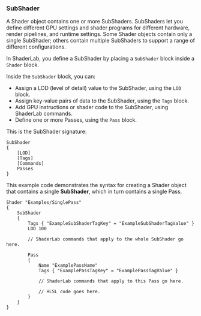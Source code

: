 ### SubShader

A Shader object contains one or more SubShaders. SubShaders let you define different GPU settings and shader programs for different hardware, render pipelines, and runtime settings. Some Shader objects contain only a single SubShader; others contain multiple SubShaders to support a range of different configurations.

In ShaderLab, you define a SubShader by placing a `SubShader` block inside a `Shader` block.

Inside the `SubShader` block, you can:

- Assign a LOD  (level of detail) value to the SubShader, using the `LOD` block. 
- Assign key-value pairs of data to the SubShader, using the `Tags` block.
- Add GPU instructions or shader code to the SubShader, using ShaderLab commands. 
- Define one or more Passes, using the `Pass` block. 

This is the SubShader signature:

```
SubShader
{
    [LOD]
    [Tags]
    [Commands]
    Passes
}
```

This example code demonstrates the syntax for creating a Shader object that contains a single **SubShader**, which in turn contains a single Pass.

```
Shader "Examples/SinglePass"
{
    SubShader
    {
        Tags { "ExampleSubShaderTagKey" = "ExampleSubShaderTagValue" }
        LOD 100

        // ShaderLab commands that apply to the whole SubShader go here. 

        Pass
        {                
            Name "ExamplePassName"
            Tags { "ExamplePassTagKey" = "ExamplePassTagValue" }

            // ShaderLab commands that apply to this Pass go here.

            // HLSL code goes here.
        }
    }
}
```